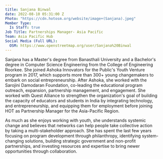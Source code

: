 ```yaml
---
title: Sanjana Binwal
date: 2022-08-10 05:31:00 Z
Photo: "https://cdn.hotosm.org/website/image+(Sanjana).jpeg"
Member Type:
  Is Staff: true
Job Title: Partnerships Manager- Asia Pacific
Team: Asia Pacific Hub
Social Media (Full URL):
  OSM: https://www.openstreetmap.org/user/Sanjana%20Binwal
---
```


Sanjana has a Master's degree from Banasthali University and a Bachelor's degree in Computer Science Engineering from the College of Engineering Roorkee. She joined Ashoka Innovators for the Public's Youth Venture program in 2017, which supports more than 300+ young changemakers to embark on social entrepreneurship. After Ashoka, she worked with the Sarojini Damodaran Foundation, co-leading the educational program outreach, expansion, partnership management, and engagement. She worked with Quest Alliance to strengthen the organization's goal of building the capacity of educators and students in India by integrating technology, and entrepreneurship, and equipping them for employment before joining HOT as Partnership Manager for the Asia-Pacific Region.

As much as she enjoys working with youth, she understands systemic change and believes that networks can help people take collective action by taking a multi-stakeholder approach. She has spent the last few years focusing on program development through philanthropy, identifying system-changing solutions, building strategic government and non-profit partnerships, and investing resources and expertise to bring newer opportunities through collaboration.
